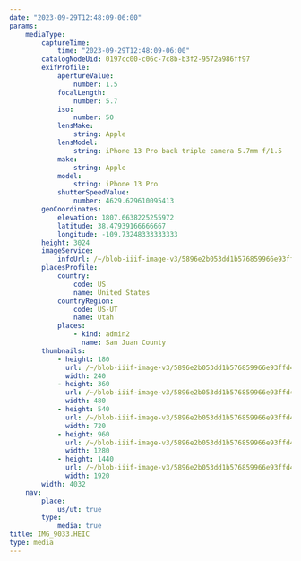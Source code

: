 ```yaml
---
date: "2023-09-29T12:48:09-06:00"
params:
    mediaType:
        captureTime:
            time: "2023-09-29T12:48:09-06:00"
        catalogNodeUid: 0197cc00-c06c-7c8b-b3f2-9572a986ff97
        exifProfile:
            apertureValue:
                number: 1.5
            focalLength:
                number: 5.7
            iso:
                number: 50
            lensMake:
                string: Apple
            lensModel:
                string: iPhone 13 Pro back triple camera 5.7mm f/1.5
            make:
                string: Apple
            model:
                string: iPhone 13 Pro
            shutterSpeedValue:
                number: 4629.629610095413
        geoCoordinates:
            elevation: 1807.6638225255972
            latitude: 38.47939166666667
            longitude: -109.73248333333333
        height: 3024
        imageService:
            infoUrl: /~/blob-iiif-image-v3/5896e2b053dd1b576859966e93ffd4b5ef0028b67b1653b35078b5c12b123cb8/info.json
        placesProfile:
            country:
                code: US
                name: United States
            countryRegion:
                code: US-UT
                name: Utah
            places:
                - kind: admin2
                  name: San Juan County
        thumbnails:
            - height: 180
              url: /~/blob-iiif-image-v3/5896e2b053dd1b576859966e93ffd4b5ef0028b67b1653b35078b5c12b123cb8/full/240%2C180/0/default.jpg
              width: 240
            - height: 360
              url: /~/blob-iiif-image-v3/5896e2b053dd1b576859966e93ffd4b5ef0028b67b1653b35078b5c12b123cb8/full/480%2C360/0/default.jpg
              width: 480
            - height: 540
              url: /~/blob-iiif-image-v3/5896e2b053dd1b576859966e93ffd4b5ef0028b67b1653b35078b5c12b123cb8/full/720%2C540/0/default.jpg
              width: 720
            - height: 960
              url: /~/blob-iiif-image-v3/5896e2b053dd1b576859966e93ffd4b5ef0028b67b1653b35078b5c12b123cb8/full/1280%2C960/0/default.jpg
              width: 1280
            - height: 1440
              url: /~/blob-iiif-image-v3/5896e2b053dd1b576859966e93ffd4b5ef0028b67b1653b35078b5c12b123cb8/full/1920%2C1440/0/default.jpg
              width: 1920
        width: 4032
    nav:
        place:
            us/ut: true
        type:
            media: true
title: IMG_9033.HEIC
type: media
---
```

